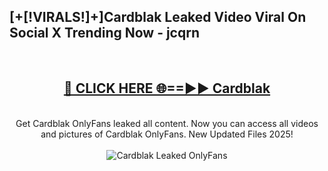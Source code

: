 <h2>[+[!VIRALS!]+]Cardblak Leaked Video Viral On Social X Trending Now - jcqrn</h2>
<br>
<div align="center">
<h2><a href="https://libra.edu.pl?Cardblak" rel="nofollow">🔴 CLICK HERE 🌐==►► Cardblak</a></h2>
<br>
Get Cardblak OnlyFans leaked all content. Now you can access all videos and pictures of Cardblak OnlyFans. New Updated Files 2025!
<br>
<br>
<a href="https://libra.edu.pl?Cardblak" rel="nofollow" data-target="animated-image.originalLink"><img src="https://i.ibb.co.com/WyWwxjT/player-gif2.gif" alt="Cardblak Leaked OnlyFans" style="max-width: 100%; display: inline-block;" data-target="animated-image.originalImage"></a>
</div>
<br>